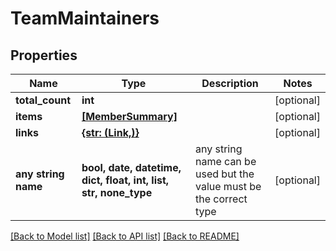 # TeamMaintainers


## Properties
Name | Type | Description | Notes
------------ | ------------- | ------------- | -------------
**total_count** | **int** |  | [optional] 
**items** | [**[MemberSummary]**](MemberSummary.md) |  | [optional] 
**links** | [**{str: (Link,)}**](Link.md) |  | [optional] 
**any string name** | **bool, date, datetime, dict, float, int, list, str, none_type** | any string name can be used but the value must be the correct type | [optional]

[[Back to Model list]](../README.md#documentation-for-models) [[Back to API list]](../README.md#documentation-for-api-endpoints) [[Back to README]](../README.md)


